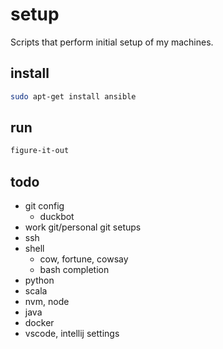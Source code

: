 # setup

Scripts that perform initial setup of my machines.

## install

```sh
sudo apt-get install ansible
```

## run
```sh
figure-it-out
```


## todo
* git config
  * duckbot
* work git/personal git setups
* ssh
* shell
  * cow, fortune, cowsay
  * bash completion
* python
* scala
* nvm, node
* java
* docker
* vscode, intellij settings
